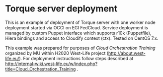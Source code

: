 # Torque server deployment

This is an example of deployment of Torque server with one worker node deployment started via OCCI on EGI FedCloud. Service deployment is managed by custom
Puppet interface which supports r10k (Puppetfile), Hiera bindings
and access to Cloudify context (ctx). Tested on CentOS 7.x.

This example was prepared for purposes of *Cloud Orchestration Training* organized by MU within H2020 West-Life project (http://about.west-life.eu/).
For deployment instructions follow steps described at http://internal-wiki.west-life.eu/w/index.php?title=Cloud_Orchestration_Training .
